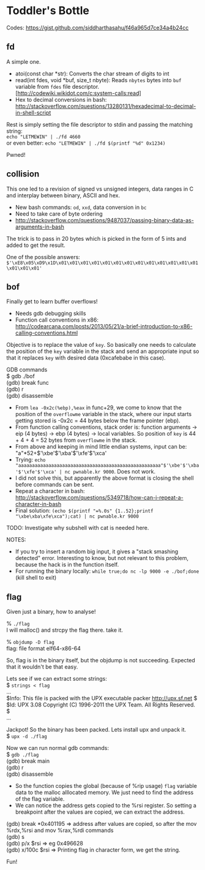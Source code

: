 Toddler's Bottle
================

Codes: https://gist.github.com/siddharthasahu/f46a965d7ce34a4b24cc

fd
--

A simple one.

* atoi(const char *str): Converts the char stream of digits to int 
* read(int fdes, void *buf, size_t nbyte): Reads `nbytes` bytes into `buf` variable from `fdes` file descriptor. [http://codewiki.wikidot.com/c:system-calls:read]
* Hex to decimal conversions in bash: http://stackoverflow.com/questions/13280131/hexadecimal-to-decimal-in-shell-script

Rest is simply setting the file descriptor to stdin and passing the matching string:  
`echo "LETMEWIN" | ./fd 4660`  
or even better: `echo "LETMEWIN" | ./fd $(printf "%d" 0x1234)`

Pwned!

collision
---------

This one led to a revision of signed vs unsigned integers, data ranges in C and interplay between binary, ASCII and hex.

* New bash commands: `od`, `xxd`, data conversion in `bc`
* Need to take care of byte ordering
* http://stackoverflow.com/questions/9487037/passing-binary-data-as-arguments-in-bash

The trick is to pass in 20 bytes which is picked in the form of 5 ints and added to get the result.

One of the possible answers: `$'\xE8\x05\xD9\x1D\x01\x01\x01\x01\x01\x01\x01\x01\x01\x01\x01\x01\x01\x01\x01\x01'`

bof
---

Finally get to learn buffer overflows!

* Needs gdb debugging skills
* Function call conventions in x86: http://codearcana.com/posts/2013/05/21/a-brief-introduction-to-x86-calling-conventions.html

Objective is to replace the value of `key`. So basically one needs to calculate the position of the `key` variable in the stack and send an appropriate input so that it replaces `key` with desired data (0xcafebabe in this case).

GDB commands  
$ gdb ./bof  
(gdb) break func  
(gdb) r  
(gdb) disassemble

* From `lea -0x2c(%ebp),%eax` in func+29, we come to know that the position of the `overflowme` variable in the stack, where our input starts getting stored is -0x2c = 44 bytes below the frame pointer (ebp).
* From function calling conventions, stack order is: function arguments -> eip (4 bytes) -> ebp (4 bytes) -> local variables. So position of `key` is 44 + 4 + 4 = 52 bytes from `overflowme` in the stack.
* From above and keeping in mind little endian systems, input can be: "a"*52+$'\xbe'$'\xba'$'\xfe'$'\xca'
* Trying: `echo "aaaaaaaaaaaaaaaaaaaaaaaaaaaaaaaaaaaaaaaaaaaaaaaaaaaa"$'\xbe'$'\xba'$'\xfe'$'\xca' | nc pwnable.kr 9000`. Does not work.
* I did not solve this, but apparently the above format is closing the shell before commands can be sent.
* Repeat a character in bash: http://stackoverflow.com/questions/5349718/how-can-i-repeat-a-character-in-bash
* Final solution: `(echo $(printf "=%.0s" {1..52};printf "\xbe\xba\xfe\xca");cat) | nc pwnable.kr 9000`

TODO: Investigate why subshell with cat is needed here.

NOTES:  
* If you try to insert a random big input, it gives a "stack smashing detected" error. Interesting to know, but not relevant to this problem, because the hack is in the function itself.
* For running the binary locally: `while true;do nc -lp 9000 -e ./bof;done` (kill shell to exit)

flag
---

Given just a binary, how to analyse!

% `./flag`  
I will malloc() and strcpy the flag there. take it.

% `objdump -D flag`  
flag:     file format elf64-x86-64

So, flag is in the binary itself, but the objdump is not succeeding. Expected that it wouldn't be that easy.  

Lets see if we can extract some strings:  
$ `strings < flag`  
...  
$Info: This file is packed with the UPX executable packer http://upx.sf.net $  
$Id: UPX 3.08 Copyright (C) 1996-2011 the UPX Team. All Rights Reserved. $  
...

Jackpot! So the binary has been packed. Lets install upx and unpack it.  
$ `upx -d ./flag`

Now we can run normal gdb commands:  
$ `gdb ./flag`  
(gdb) break main  
(gdb) r  
(gdb) disassemble

* So the function copies the global (because of %rip usage) `flag` variable data to the malloc alllocated memory. We just need to find the address of the flag variable.
* We can notice the address gets copied to the %rsi register. So setting a breakpoint after the values are copied, we can extract the address.

(gdb) break *0x401195   => address after values are copied, so after the mov %rdx,%rsi and mov %rax,%rdi commands  
(gdb) s  
(gdb) p/x $rsi        => eg 0x496628  
(gdb) x/100c $rsi     => Printing flag in character form, we get the string.

Fun!
